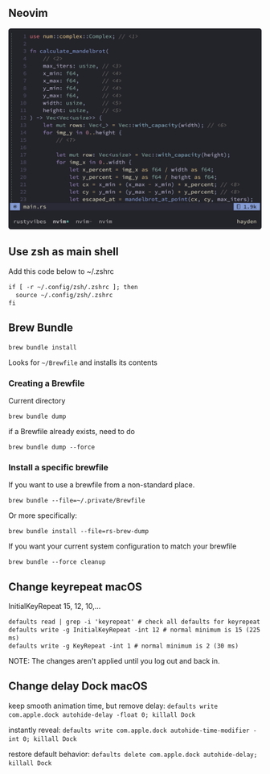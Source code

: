 ## Neovim

![Neovim](nvim.png)

## Use zsh as main shell

Add this code below to ~/.zshrc

```
if [ -r ~/.config/zsh/.zshrc ]; then
  source ~/.config/zsh/.zshrc
fi
```

## Brew Bundle

```
brew bundle install
```

Looks for `~/Brewfile` and installs its contents

### Creating a Brewfile

Current directory

```
brew bundle dump
```

if a Brewfile already exists, need to do

```
brew bundle dump --force
```

### Install a specific brewfile

If you want to use a brewfile from a non-standard place.

```
brew bundle --file=~/.private/Brewfile
```

Or more specifically:

```
brew bundle install --file=rs-brew-dump
```

If you want your current system configuration to match your brewfile

```
brew bundle --force cleanup
```

## Change keyrepeat macOS

InitialKeyRepeat 15, 12, 10,...

```
defaults read | grep -i 'keyrepeat' # check all defaults for keyrepeat
defaults write -g InitialKeyRepeat -int 12 # normal minimum is 15 (225 ms)
defaults write -g KeyRepeat -int 1 # normal minimum is 2 (30 ms)
```

NOTE: The changes aren't applied until you log out and back in.

## Change delay Dock macOS

keep smooth animation time, but remove delay:
`defaults write com.apple.dock autohide-delay -float 0; killall Dock`

instantly reveal:
`defaults write com.apple.dock autohide-time-modifier -int 0; killall Dock`

restore default behavior:
`defaults delete com.apple.dock autohide-delay; killall Dock`

